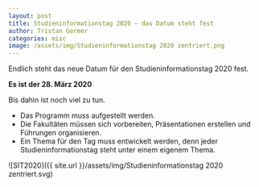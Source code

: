 ```yaml
---
layout: post
title: Studieninformationstag 2020 – das Datum steht fest
author: Tristan Germer
categories: misc
image: /assets/img/Studieninformationstag 2020 zentriert.png
---
```


Endlich steht das neue Datum für den Studieninformationstag 2020 fest.

**Es ist der 28. März 2020**

Bis dahin ist noch viel zu tun.

* Das Programm muss aufgestellt werden.
* Die Fakultäten müssen sich vorbereiten, Präsentationen erstellen und Führungen organisieren.
* Ein Thema für den Tag muss entwickelt werden, denn jeder Studieninformationstag steht unter einem eigenem Thema.

![SIT2020]({{ site.url }}/assets/img/Studieninformationstag 2020 zentriert.svg)
